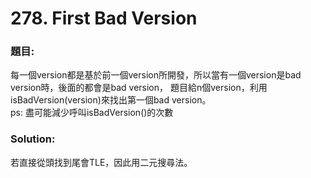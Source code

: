 ﻿<h1>278. First Bad Version</h1>

<h3>題目:</h3>
每一個version都是基於前一個version所開發，所以當有一個version是bad version時，後面的都會是bad version，
題目給n個version，利用isBadVersion(version)來找出第一個bad version。<br>
ps: 盡可能減少呼叫isBadVersion()的次數<br>
<h3>Solution:</h3>
若直接從頭找到尾會TLE，因此用二元搜尋法。
